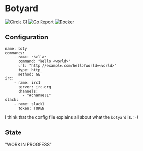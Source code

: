# Botyard 

[![Circle CI](https://circleci.com/gh/botyard/botyard.svg?style=svg)](https://circleci.com/gh/botyard/botyard) [![Go Report](https://goreportcard.com/badge/github.com/botyard/botyard)](https://goreportcard.com/report/github.com/botyard/botyard) [![Docker](https://img.shields.io/docker/pulls/botyard/botyard.svg)](https://hub.docker.com/r/botyard/botyard/)

## Configuration

```
name: boty
commands:
    - name: "hello"
      command: "hello <world>"
      url: "http://example.com/hello?world=<world>"
      type: http
      method: GET
irc:
    - name: irc1
      server: irc.org 
      channels:
        - "#channel1"
slack:
    - name: slack1
      token: TOKEN
```

I think that the config file explains all about what the `botyard` is. :-) 

## State

"WORK IN PROGRESS"
